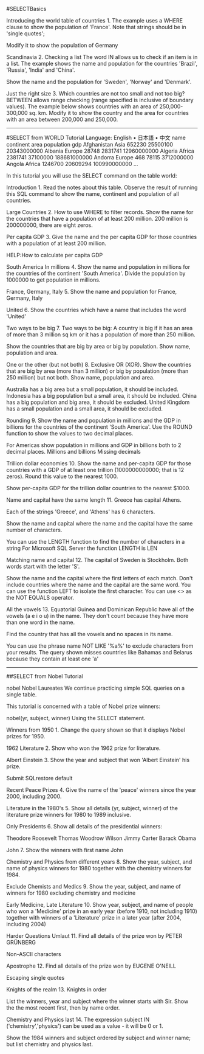 #SELECTBasics

Introducing the world table of countries
1.
The example uses a WHERE clause to show the population of 'France'. Note that strings should be in 'single quotes';

Modify it to show the population of Germany

Scandinavia
2.
Checking a list The word IN allows us to check if an item is in a list. The example shows the name and population for the countries 'Brazil', 'Russia', 'India' and 'China'.

Show the name and the population for 'Sweden', 'Norway' and 'Denmark'.

Just the right size
3.
Which countries are not too small and not too big? BETWEEN allows range checking (range specified is inclusive of boundary values). The example below shows countries with an area of 250,000-300,000 sq. km. Modify it to show the country and the area for countries with an area between 200,000 and 250,000.

-------------------

#SELECT from WORLD Tutorial
Language:	English  • 日本語 • 中文
name	continent	area	population	gdp
Afghanistan	Asia	652230	25500100	20343000000
Albania	Europe	28748	2831741	12960000000
Algeria	Africa	2381741	37100000	188681000000
Andorra	Europe	468	78115	3712000000
Angola	Africa	1246700	20609294	100990000000
...

In this tutorial you will use the SELECT command on the table world:

Introduction
1.
Read the notes about this table. Observe the result of running this SQL command to show the name, continent and population of all countries.

Large Countries
2.
How to use WHERE to filter records. Show the name for the countries that have a population of at least 200 million. 200 million is 200000000, there are eight zeros.

Per capita GDP
3.
Give the name and the per capita GDP for those countries with a population of at least 200 million.

HELP:How to calculate per capita GDP

South America In millions
4.
Show the name and population in millions for the countries of the continent 'South America'. Divide the population by 1000000 to get population in millions.

France, Germany, Italy
5.
Show the name and population for France, Germany, Italy

United
6.
Show the countries which have a name that includes the word 'United'

Two ways to be big
7.
Two ways to be big: A country is big if it has an area of more than 3 million sq km or it has a population of more than 250 million.

Show the countries that are big by area or big by population. Show name, population and area.

One or the other (but not both)
8.
Exclusive OR (XOR). Show the countries that are big by area (more than 3 million) or big by population (more than 250 million) but not both. Show name, population and area.

Australia has a big area but a small population, it should be included.
Indonesia has a big population but a small area, it should be included.
China has a big population and big area, it should be excluded.
United Kingdom has a small population and a small area, it should be excluded.

Rounding
9.
Show the name and population in millions and the GDP in billions for the countries of the continent 'South America'. Use the ROUND function to show the values to two decimal places.

For Americas show population in millions and GDP in billions both to 2 decimal places.
Millions and billions
Missing decimals

Trillion dollar economies
10.
Show the name and per-capita GDP for those countries with a GDP of at least one trillion (1000000000000; that is 12 zeros). Round this value to the nearest 1000.

Show per-capita GDP for the trillion dollar countries to the nearest $1000.

Name and capital have the same length
11.
Greece has capital Athens.

Each of the strings 'Greece', and 'Athens' has 6 characters.

Show the name and capital where the name and the capital have the same number of characters.

You can use the LENGTH function to find the number of characters in a string
For Microsoft SQL Server the function LENGTH is LEN

Matching name and capital
12.
The capital of Sweden is Stockholm. Both words start with the letter 'S'.

Show the name and the capital where the first letters of each match. Don't include countries where the name and the capital are the same word.
You can use the function LEFT to isolate the first character.
You can use <> as the NOT EQUALS operator.

All the vowels
13.
Equatorial Guinea and Dominican Republic have all of the vowels (a e i o u) in the name. They don't count because they have more than one word in the name.

Find the country that has all the vowels and no spaces in its name.

You can use the phrase name NOT LIKE '%a%' to exclude characters from your results.
The query shown misses countries like Bahamas and Belarus because they contain at least one 'a'

---------------------------------------------------------------------

##SELECT from Nobel Tutorial

nobel Nobel Laureates
We continue practicing simple SQL queries on a single table.

This tutorial is concerned with a table of Nobel prize winners:

nobel(yr, subject, winner)
Using the SELECT statement.

Winners from 1950
1.
Change the query shown so that it displays Nobel prizes for 1950.

1962 Literature
2.
Show who won the 1962 prize for literature.

Albert Einstein
3.
Show the year and subject that won 'Albert Einstein' his prize.

Submit SQLrestore default

Recent Peace Prizes
4.
Give the name of the 'peace' winners since the year 2000, including 2000.

Literature in the 1980's
5.
Show all details (yr, subject, winner) of the literature prize winners for 1980 to 1989 inclusive.

Only Presidents
6.
Show all details of the presidential winners:

Theodore Roosevelt
Thomas Woodrow Wilson
Jimmy Carter
Barack Obama

John
7.
Show the winners with first name John

Chemistry and Physics from different years
8.
Show the year, subject, and name of physics winners for 1980 together with the chemistry winners for 1984.

Exclude Chemists and Medics
9.
Show the year, subject, and name of winners for 1980 excluding chemistry and medicine

Early Medicine, Late Literature
10.
Show year, subject, and name of people who won a 'Medicine' prize in an early year (before 1910, not including 1910) together with winners of a 'Literature' prize in a later year (after 2004, including 2004)

Harder Questions
Umlaut
11.
Find all details of the prize won by PETER GRÜNBERG

Non-ASCII characters

Apostrophe
12.
Find all details of the prize won by EUGENE O'NEILL

Escaping single quotes

Knights of the realm
13.
Knights in order

List the winners, year and subject where the winner starts with Sir. Show the the most recent first, then by name order.

Chemistry and Physics last
14.
The expression subject IN ('chemistry','physics') can be used as a value - it will be 0 or 1.

Show the 1984 winners and subject ordered by subject and winner name; but list chemistry and physics last.
